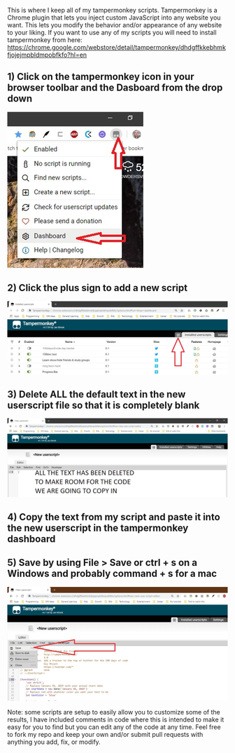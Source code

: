 This is where I keep all of my tampermonkey scripts.
Tampermonkey is a Chrome plugin that lets you inject custom JavaScript into any website you want.
This lets you modify the behavior and/or appearance of any website to your liking.
If you want to use any of my scripts you will need to install tampermonkey from here: 
https://chrome.google.com/webstore/detail/tampermonkey/dhdgffkkebhmkfjojejmpbldmpobfkfo?hl=en

## 1) Click on the tampermonkey icon in your browser toolbar and the Dasboard from the drop down
![tampermonkey icon](/howToPics/SelectTamperMonkeyDashboard.jpg?raw=true "tampermonkey icon")



## 2) Click the plus sign to add a new script
![plus sign](/howToPics/clickOnPlus.jpg?raw=true "plus sign")



## 3) Delete ALL the default text in the new userscript file so that it is completely blank
![deleted text](/howToPics/deleteAllTextToMakeRoomForNewCode.jpg?raw=true "deleted text")



## 4) Copy the text from my script and paste it into the new userscript in the tampermonkey dashboard


## 5) Save by using File > Save or ctrl + s on a Windows and probably command + s for a mac
![copied in code file save](/howToPics/copiedInCodeFileSave.jpg?raw=true "copied in code file > save")



Note: some scripts are setup to easily allow you to customize some of the results, I have included comments in code where this is intended to make it easy for you to find but you can edit any of the code at any time. Feel free to fork my repo and keep your own and/or submit pull requests with anything you add, fix, or modify. 